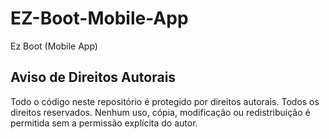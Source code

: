 # EZ-Boot-Mobile-App
Ez Boot (Mobile App)

## Aviso de Direitos Autorais

Todo o código neste repositório é protegido por direitos autorais. Todos os direitos reservados. Nenhum uso, cópia, modificação ou redistribuição é permitida sem a permissão explícita do autor.
